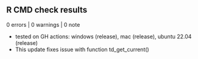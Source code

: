 ## R CMD check results

0 errors | 0 warnings | 0 note

* tested on GH actions: windows (release), mac (release), ubuntu 22.04 (release)
* This update fixes issue with function td_get_current()

